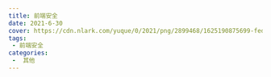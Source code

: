 ```yaml
---
title: 前端安全
date: 2021-6-30
cover: https://cdn.nlark.com/yuque/0/2021/png/2899468/1625190875699-fed66324-98eb-4add-aa91-e2fe87c25680.png
tags:
 - 前端安全
categories:
 -  其他
---
```


<template>
    <div>
        <img src="https://cdn.nlark.com/yuque/0/2021/png/2899468/1625190875699-fed66324-98eb-4add-aa91-e2fe87c25680.png" referrerpolicy="no-referrer">
        <img src="https://cdn.nlark.com/yuque/0/2021/png/2899468/1626525227234-14f155e3-4d8c-4a12-9dfd-38f16442be94.png" referrerpolicy="no-referrer">
    </div>
     <el-card shadow="always">
     <p>资源下载地址:</p>
          <div>
           <div><el-link :underline="false" href="https://element.eleme.io" target="_blank">前端框架及项目面试 聚焦VueReactWebpack</el-link></div>
           <div><el-link :underline="false" type="primary">链接: https://pan.baidu.com/s/1i9cuBxlYOtatcA3sKdYvaQ  密码: lk4o</el-link></div>
          </div>
     </el-card>
      <my-money></my-money>
</template>
